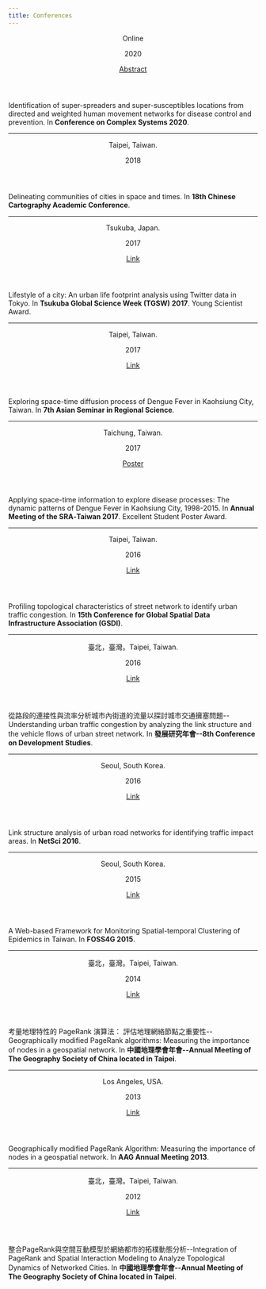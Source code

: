 ```yaml
---
title: Conferences
---
```


<div class="box">
  <div class="card">
		<header class="card-header">
			<p class="card-header-title">Online</p>
			<p class="card-header-title">2020</p>
			<p class="card-header-title"><a href="https://doi.org/10.5281/zenodo.4419178" class="card-footer-item">Abstract</a></p>
		</header>
		<div class="card-content">
			<div class="content is-medium">
				<p>Identification of super-spreaders and super-susceptibles locations from directed and weighted human movement networks for disease control and prevention. In <b>Conference on Complex Systems 2020</b>.</p>
			</div>
	</div>
	<hr>
  <div class="card">
		<header class="card-header">
			<p class="card-header-title">Taipei, Taiwan.</p>
			<p class="card-header-title">2018</p>
			<p class="card-header-title"><!--<a href="https://doi.org/10.5281/zenodo.4419178" class="card-footer-item">Link</a>--></p>
		</header>
		<div class="card-content">
			<div class="content is-medium">
				<p>Delineating communities of cities in space and times. In <b>18th Chinese Cartography Academic Conference</b>.</p> 
			</div>
	</div>
	<hr>
  <div class="card">  
		<header class="card-header">
			<p class="card-header-title">Tsukuba, Japan.</p>
			<p class="card-header-title">2017</p>
			<p class="card-header-title"><a href="http://bit.ly/tgsw17_lifestyleofcity" class="card-footer-item">Link</a></p>
		</header>
		<div class="card-content">
			<div class="content is-medium">
				<p>Lifestyle of a city: An urban life footprint analysis using Twitter data in Tokyo. In <b>Tsukuba Global Science Week (TGSW) 2017</b>. Young Scientist Award.</p>
			</div>
	</div>
	<hr>
  <div class="card">
		<header class="card-header">
			<p class="card-header-title">Taipei, Taiwan.</p>
			<p class="card-header-title">2017</p>
			<p class="card-header-title"><a href="http://bit.ly/asrs2017chin" class="card-footer-item">Link</a></p>
		</header>
		<div class="card-content">
			<div class="content is-medium">
				<p>Exploring space-time diffusion process of Dengue Fever in Kaohsiung City, Taiwan. In <b>7th Asian Seminar in Regional Science</b>.</p>
			</div>
	</div>
	<hr>
  <div class="card">
		<header class="card-header">
			<p class="card-header-title">Taichung, Taiwan.</p>
			<p class="card-header-title">2017</p>
			<p class="card-header-title"><a href="https://wcchin.github.io/pdfs/poster_tsra_2017.pdf" class="card-footer-item">Poster</a></p>
		</header>
		<div class="card-content">
			<div class="content is-medium">
				<p>Applying space-time information to explore disease processes: The dynamic patterns of Dengue Fever in Kaohsiung City, 1998-2015. In <b>Annual Meeting of the SRA‐Taiwan 2017</b>. Excellent Student Poster Award.</p>
			</div>
	</div>
	<hr>
  <div class="card">
		<header class="card-header">
			<p class="card-header-title">Taipei, Taiwan.</p>
			<p class="card-header-title">2016</p>
			<p class="card-header-title"><a href="http://bit.ly/gsdi2016chin" class="card-footer-item">Link</a></p>
		</header>
		<div class="card-content">
			<div class="content is-medium">
				<p>Profiling topological characteristics of street network to identify urban traffic congestion. In <b>15th Conference for Global Spatial Data Infrastructure Association (GSDI)</b>. </p>
			</div>
	</div>
	<hr>
  <div class="card">
		<header class="card-header">
			<p class="card-header-title">臺北，臺灣。Taipei, Taiwan.</p>
			<p class="card-header-title">2016</p>
			<p class="card-header-title"><a href="http://bit.ly/acds2016chin" class="card-footer-item">Link</a></p>
		</header>
		<div class="card-content">
			<div class="content is-medium">
				<p>從路段的連接性與流率分析城市內街道的流量以探討城市交通擁塞問題--Understanding urban traffic congestion by analyzing the link structure and the vehicle flows of urban street network. In <b>發展研究年會--8th Conference on Development Studies</b>. </p>
			</div>
	</div>
	<hr>
  <div class="card">
		<header class="card-header">
			<p class="card-header-title">Seoul, South Korea.</p>
			<p class="card-header-title">2016</p>
			<p class="card-header-title"><a href="http://bit.ly/netsci2016benny" class="card-footer-item">Link</a></p>
		</header>
		<div class="card-content">
			<div class="content is-medium">
				<p>Link structure analysis of urban road networks for identifying traffic impact areas. In <b>NetSci 2016</b>. </p>
			</div>
	</div>
	<hr>
  <div class="card">
		<header class="card-header">
			<p class="card-header-title">Seoul, South Korea.</p>
			<p class="card-header-title">2015</p>
			<p class="card-header-title"><a href="http://bit.ly/foss4g2015chin" class="card-footer-item">Link</a></p>
		</header>
		<div class="card-content">
			<div class="content is-medium">
				<p>A Web-based Framework for Monitoring Spatial-temporal Clustering of Epidemics in Taiwan. In <b>FOSS4G 2015</b>.</p> 
			</div>
	</div>
	<hr>
  <div class="card">
		<header class="card-header">
			<p class="card-header-title">臺北，臺灣。Taipei, Taiwan.</p>
			<p class="card-header-title">2014</p>
			<p class="card-header-title"><a href="http://bit.ly/gprGEOGSOC2014" class="card-footer-item">Link</a></p>
		</header>
		<div class="card-content">
			<div class="content is-medium">
				<p>考量地理特性的 PageRank 演算法： 評估地理網絡節點之重要性--Geographically modified PageRank algorithms: Measuring the importance of nodes in a geospatial network. In <b>中國地理學會年會--Annual Meeting of The Geography Society of China located in Taipei</b>.</p>
			</div>
	</div>
	<hr>
  <div class="card">
		<header class="card-header">
			<p class="card-header-title">Los Angeles, USA.</p>
			<p class="card-header-title">2013</p>
			<p class="card-header-title"><a href="http://bit.ly/gprAAG2013" class="card-footer-item">Link</a></p>
		</header>
		<div class="card-content">
			<div class="content is-medium">
				<p>Geographically modified PageRank Algorithm: Measuring the importance of nodes in a geospatial network. In <b>AAG Annual Meeting 2013</b>.</p>
			</div>
	</div>
	<hr>
  <div class="card">
		<header class="card-header">
			<p class="card-header-title">臺北，臺灣。Taipei, Taiwan.</p>
			<p class="card-header-title">2012</p>
			<p class="card-header-title"><a href="http://bit.ly/cityPR2012" class="card-footer-item">Link</a></p>
		</header>
		<div class="card-content">
			<div class="content is-medium">
				<p>整合PageRank與空間互動模型於網絡都市的拓樸動態分析--Integration of PageRank and Spatial Interaction Modeling to Analyze Topological Dynamics of Networked Cities. In <b>中國地理學會年會--Annual Meeting of The Geography Society of China located in Taipei</b>. </p>
			</div>
	</div>
</div>